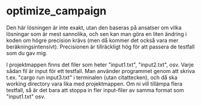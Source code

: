 # optimize_campaign

Den här lösningen är inte exakt, utan den baseras på ansatser om vilka lösningar som är mest sannolika, och sen kan man göra en liten ändring i koden om högre precision krävs (men då kommer det också vara mer beräkningsintensivt). Precisionen är tillräckligt hög för att passera de testfall som du gav mig.

I projektmappen finns det filer som heter "input1.txt", "input2.txt", osv. Varje sådan fil är input för ett testfall. Man använder programmet genom att skriva  t.ex. "cargo run input3.txt" i terminalen (utan citattecken), och då ska working directory vara lika med projektmappen. Om ni vill tillämpa flera testfall, så är det bara att stoppa in fler input-filer av samma format som "input1.txt" osv. 
